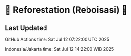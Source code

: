 
# 🌳 Reforestation (Reboisasi) 🌲

## Last Updated

GitHub Actions time: Sat Jul 12 07:22:00 UTC 2025

Indonesia/Jakarta time: Sat Jul 12 14:22:00 WIB 2025

